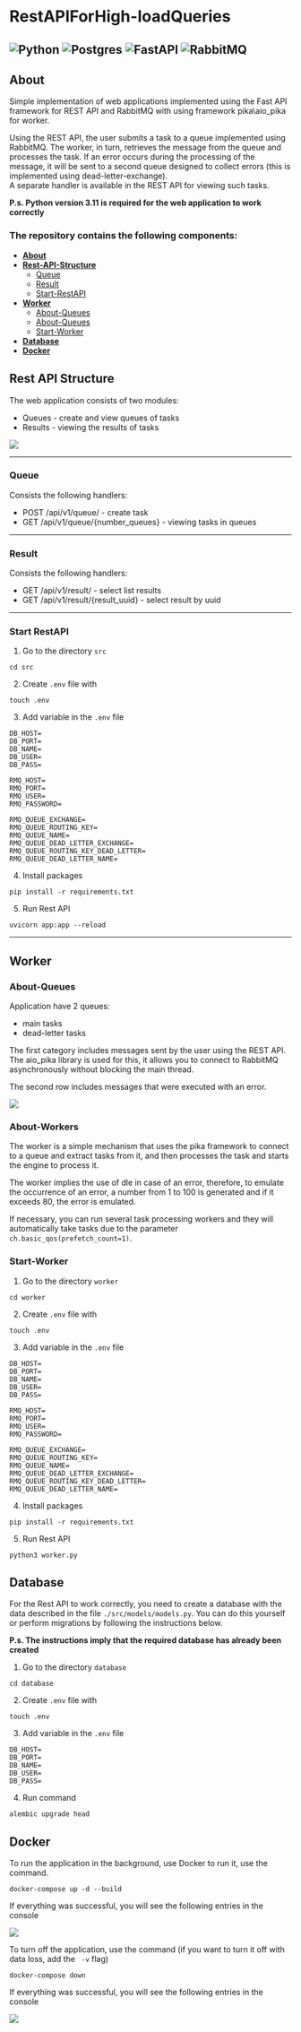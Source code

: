 # RestAPIForHigh-loadQueries

![Python](https://img.shields.io/badge/python-3670A0?style=for-the-badge&logo=python&logoColor=ffdd54)
![Postgres](https://img.shields.io/badge/postgres-%23316192.svg?style=for-the-badge&logo=postgresql&logoColor=white)
![FastAPI](https://img.shields.io/badge/FastAPI-005571?style=for-the-badge&logo=fastapi)
![RabbitMQ](https://img.shields.io/badge/Rabbitmq-FF6600?style=for-the-badge&logo=rabbitmq&logoColor=white)
---

## About

Simple implementation of web applications implemented using the Fast API framework for REST API 
and RabbitMQ with using framework pika\aio_pika for worker.

Using the REST API, the user submits a task to a queue implemented using RabbitMQ. 
The worker, in turn, retrieves the message from the queue and processes the task. 
If an error occurs during the processing of the message, it will be sent to a second 
queue designed to collect errors (this is implemented using dead-letter-exchange).  
A separate handler is available in the REST API for viewing such tasks.

**P.s. Python version 3.11 is required for the web application to work correctly**


### The repository contains the following components:
* **[About](#About)**
* **[Rest-API-Structure](#Rest-API-Structure)**
    * [Queue](#Queues)
    * [Result](#Results)
    * [Start-RestAPI](#Start-RestAPI)
* **[Worker](#Worker)**
    * [About-Queues](#About-Queues)
    * [About-Queues](#About-Workers)
    * [Start-Worker](#Start-Worker)
* **[Database](#Database)**
* **[Docker](#Docker)**


## Rest API Structure

The web application consists of two modules:
* Queues - create and view queues of tasks
* Results - viewing the results of tasks 

![](data/RestAPI.png)

---
### Queue

Consists the following handlers:
* POST /api/v1/queue/ - create task 
* GET /api/v1/queue/{number_queues} - viewing tasks in queues

---
### Result

Consists the following handlers:
* GET /api/v1/result/ - select list results
* GET /api/v1/result/{result_uuid} - select result by uuid 

---
### Start RestAPI

1. Go to the directory `src`
```shell
cd src
```
2. Create `.env` file with
```shell 
touch .env
```
3. Add variable in the `.env` file
```
DB_HOST=
DB_PORT=
DB_NAME=
DB_USER=
DB_PASS=

RMQ_HOST=
RMQ_PORT=
RMQ_USER=
RMQ_PASSWORD=

RMQ_QUEUE_EXCHANGE=
RMQ_QUEUE_ROUTING_KEY=
RMQ_QUEUE_NAME=
RMQ_QUEUE_DEAD_LETTER_EXCHANGE=
RMQ_QUEUE_ROUTING_KEY_DEAD_LETTER=
RMQ_QUEUE_DEAD_LETTER_NAME=
```
4. Install packages
```shell
pip install -r requirements.txt
```
5. Run Rest API
```shell
uvicorn app:app --reload
```
---

## Worker
### About-Queues

Application have 2 queues:
* main tasks
* dead-letter tasks

The first category includes messages sent by the user using the REST API. 
The aio_pika library is used for this, it allows you to connect to RabbitMQ asynchronously
without blocking the main thread.

The second row includes messages that were executed with an error.

![](data/RabbitMQ.png)


### About-Workers

The worker is a simple mechanism that uses the pika framework to connect to a queue and 
extract tasks from it, and then processes the task and starts the engine to process it.

The worker implies the use of dle in case of an error, therefore, to emulate 
the occurrence of an error, a number from 1 to 100 is generated and if it exceeds 80, 
the error is emulated.

If necessary, you can run several task processing workers and they will automatically take
tasks due to the parameter `ch.basic_qos(prefetch_count=1)`. 


### Start-Worker

1. Go to the directory `worker`
```shell
cd worker
```
2. Create `.env` file with
```shell 
touch .env
```
3. Add variable in the `.env` file
```
DB_HOST=
DB_PORT=
DB_NAME=
DB_USER=
DB_PASS=

RMQ_HOST=
RMQ_PORT=
RMQ_USER=
RMQ_PASSWORD=

RMQ_QUEUE_EXCHANGE=
RMQ_QUEUE_ROUTING_KEY=
RMQ_QUEUE_NAME=
RMQ_QUEUE_DEAD_LETTER_EXCHANGE=
RMQ_QUEUE_ROUTING_KEY_DEAD_LETTER=
RMQ_QUEUE_DEAD_LETTER_NAME=
```
4. Install packages
```shell
pip install -r requirements.txt
```
5. Run Rest API
```shell
python3 worker.py
```

## Database

For the Rest API to work correctly, you need to create a database with the data 
described in the file `./src/models/models.py`. You can do this yourself or 
perform migrations by following the instructions below.

**P.s. The instructions imply that the required database has already been created**

1. Go to the directory `database`
```shell
cd database
```
2. Create `.env` file with
```shell 
touch .env
```
3. Add variable in the `.env` file
```
DB_HOST=
DB_PORT=
DB_NAME=
DB_USER=
DB_PASS=
```
4. Run command
```shell
alembic upgrade head
```

## Docker

To run the application in the background, use Docker to run it, use the command.
```shell
docker-compose up -d --build
```
If everything was successful, you will see the following entries in the console

![](data/Docker.png)


To turn off the application, use the command (if you want to turn it off with data loss, add the ` -v` flag)
```shell
docker-compose down
```
If everything was successful, you will see the following entries in the console

![](data/DockerDown.png)